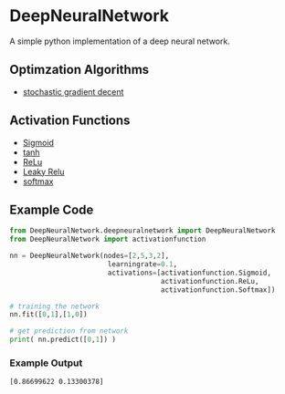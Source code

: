 # DeepNeuralNetwork

A simple python implementation of a deep neural network.

## Optimzation Algorithms
- [stochastic gradient decent](https://en.wikipedia.org/wiki/Stochastic_gradient_descent)

## Activation Functions
- [Sigmoid](https://en.wikipedia.org/wiki/Sigmoid_function)
- [tanh](https://en.wikipedia.org/wiki/Hyperbolic_functions)
- [ReLu](https://en.wikipedia.org/wiki/Rectifier_(neural_networks))
- [Leaky Relu](https://en.wikipedia.org/wiki/Rectifier_(neural_networks))
- [softmax](https://en.wikipedia.org/wiki/Softmax_function)

## Example Code
```Python
from DeepNeuralNetwork.deepneuralnetwork import DeepNeuralNetwork
from DeepNeuralNetwork import activationfunction

nn = DeepNeuralNetwork(nodes=[2,5,3,2],
                        learningrate=0.1,
                        activations=[activationfunction.Sigmoid,
                                     activationfunction.ReLu,
                                     activationfunction.Softmax])

# training the network
nn.fit([0,1],[1,0])

# get prediction from network
print( nn.predict([0,1]) )
```
### Example Output
```Shell
[0.86699622 0.13300378]
```
